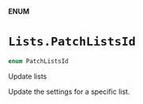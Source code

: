 **ENUM**

# `Lists.PatchListsId`

```swift
enum PatchListsId
```

Update lists

Update the settings for a specific list.
